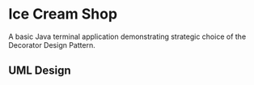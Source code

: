# Ice Cream Shop

A basic Java terminal application demonstrating strategic choice of the Decorator Design Pattern.

## UML Design
